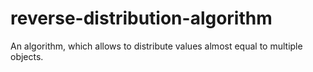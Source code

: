 # reverse-distribution-algorithm
An algorithm, which allows to distribute values almost equal to multiple objects.
